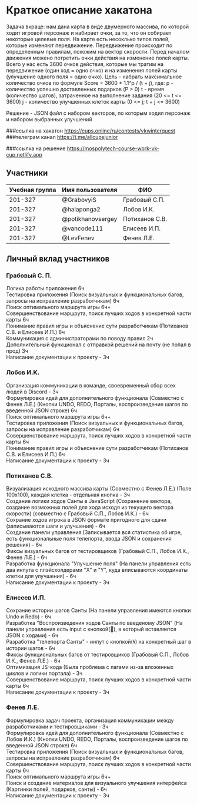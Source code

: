 # Краткое описание хакатона
Задача вкраце: нам дана карта в виде двумерного массива, по которой ходит игровой персонаж и набирает очки, за то, что он собирает некоторые целевые поля.
На карте есть несоклько типов полей, которые изменяют передвижение.
Передвижение происходит по определенным правилам, похожим на вектор скорости.
Перед началом движения можено потретить очки действия на изменение полей карты.
Всего у нас есть 3600 очков действия, которые мы тратим на передвижение (один ход = одно очко) и на изменения полей карты (улучшение одного поля = одно очко).
Цель - набрать максимальное количество очков по формуле
Score = 3600 * 1.1^p / (t + j), где:
p - количество успешно доставленных подарков (P > 0)
t - время (количество шагов), затраченное на выполнение задания (20 <= t <= 3600)
j - количество улучшенных клеток карты (0 <= j;  t + j <= 3600)

Решение - JSON файл с набором векторов, по которым ходил персонаж и набором выбранных улучшений

###ссылка на хакатон
https://cups.online/ru/contests/vkwinterquest
###телеграм канал
https://t.me/allcupsjunior

###ссылка на решение
https://mospolytech-course-work-vk-cup.netlify.app

## Участники

| Учебная группа | Имя пользователя  | ФИО                      |
|----------------|-------------------|--------------------------|
| 201-327        | @GrabovyiS        | Грабовый С.П.            |
| 201-327        | @halaponga2       | Лобов И.К.               |
| 201-327        | @potikhanovsergey | Потиханов С.В.           |
| 201-327        | @vancode111       | Елисеев И.П.             |
| 201-327        | @LevFenev         | Фенев Л.Е.               |

## Личный вклад участников

### Грабовый С. П.  
Логика работы приложения 6ч  
Тестировка приложения (Поиск визуальных и функциональных багов, запросы на исправление разработчикам) 6ч  
Поиск оптимального маршрута игры 6ч+  
Совершенствование маршрута, поиск лучших ходов в конкретной части карты 6ч  
Понимание правил игры и объяснение сути разработчикам (Потиханов С.В. и Елисеев И.П.) 6ч  
Коммуникация с администраторами по поводу правил 2ч  
Дополнительный функционал с отправкой решений на почту (не попал в прод) 3ч  
Написание документации к проекту - 3ч  

### Лобов И.К.
Организация коммуникации в команде, своевременный сбор всех людей в Discord - 3ч  
Формулировка идей для дополнительного функционала (Совместно с Фенев Л.Е.) (Кнопки UNDO, REDO, Порталы, воспроизведение шагов по введенной JSON строке) 6ч  
Поиск оптимального маршрута игры 6ч+  
Тестировка приложения (Поиск визуальных и функциональных багов, запросы на исправление разработчикам) 6ч  
Совершенствование маршрута, поиск лучших ходов в конкретной части карты 6ч  
Понимание правил игры и объяснение сути разработчикам (Потиханов С.В. и Елисеев И.П.) 6ч  
Написание документации к проекту - 3ч  

### Потиханов С.В.
Визуализация исходного массива карты (Совместно с Фенев Л.Е.) (Поле 100х100), каждая клетка - отдельная кнопка - 3ч  
Создание логики ходов Санты в JavaScript (Сохранение вектора, создание возможных полей для хода исходя из текущего вектора скорости) (совместно с Грабовый С.П., Лобов И.К.) - 6ч  
Сохрание ходов игрока в JSON формате пригодного для сдачи (записываются шаги и улучшения) - 6ч  
Создание панели управления (Записывается вся статистика об игре, есть функциональные поля телепорта, ввода JSON и сохранения решения) - 6ч  
Фиксы визуальных багов от тестировщиков (Грабовый С.П., Лобов И.К., Фенев Л.Е.) - 6ч  
Разработка функционала "Улучшение поля" (На панели управления есть два инпута с плэйсхолдерами "X" и "Y", куда вписываются координаты клетки для улучшения) - 6ч  
Написание документации к проекту - 3ч  

### Елисеев И.П.

Сохрание истории шагов Санты (На панели управления имеются кнопки Undo и Redo) - 6ч  
Разработка "Воспроизведения ходов Санты по введеному JSON" (На панели управления есть input с кнопкой(🗿), в который вставляется JSON с ходами) - 6ч  
Разработка "телепорта Санты" - инпут с кнопкой(🌀) на конкретный шаг в истории шагов - 6ч  
Фиксы функциональных багов от тестировщиков (Грабовый С.П., Лобов И.К., Фенев Л.Е.) - 6ч  
Оптимизация JS-кода (Была проблема с лагами из-за вложенных циклов и логики портала) - 3ч  
Совершенствование маршрута, поиск лучших ходов в конкретной части карты 6ч  
Написание документации к проекту - 3ч  

### Фенев Л.Е.
Формулировка задач проекта, организация коммуникации между разработчиками и тестировщиками - 3ч  
Формулировка идей для дополнительного функционала (Совместно с Лобов И.К.) (Кнопки UNDO, REDO, Порталы, воспроизведение шагов по введенной JSON строке) 6ч  
Тестировка приложения (Поиск визуальных и функциональных багов, запросы на исправление разработчикам) 6ч  
Совершенствование маршрута, поиск лучших ходов в конкретной части карты 6ч  
Поиск оптимального маршрута игры 6ч+    
Поиск и создание материалов для визуального улучшения интерфейса (Картинки полей, подарков, санты) - 6ч  
Написание документации к проекту - 3ч  

